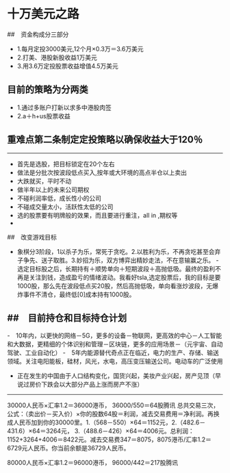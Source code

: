 十万美元之路
=========================
##　资金构成分三部分
- 1.每月定投3000美元,12个月×0.3万＝3.6万美元
- 2.打美、港股新股收益1万美元
- 3.用3.6万定投股票收益增值4.5万美元

## 目前的策略为分两类
- 1.通过多账户打新以求多中港股肉签
- 2.a＋h+us股票收益

## 重难点第二条制定定投策略以确保收益大于120％
-----------------------------------
- 首先是选股，把目标锁定在20个左右
- 做法是分批次按波段低点买入,按年或大环境的高点半仓以上卖出
- 大跌就买，平时不动
- 做半年以上的未来公司期权 
- 不碰利润率低，成长性小的公司
- 不碰成交量太小，活跃性太低的公司
- 选的股票要有明牌般的效果，而且要进行重注，all in ,期权等
- 

##　改变游戏目标
-  象棋分3阶段，1以杀子为乐，常死于贪吃。2.以胜利为乐，不再贪吃甚至会弃子争先、送子取胜。3.妙招为乐，双方博弈出精妙走法，不在意输赢之乐。
-　选定目标股之后，长期持有＋顺势单向＋短期波段＋高抛低吸。最终的盈利不再是关注到钱，造成盈亏的情绪波动。我看好tsla,选定股票后，我的目标是要1000股，那么先在波段低点买20股，然后高抛低吸，单向看涨炒波段，无爆炸事件不清仓，最终低[0]成本持有1000股。

##　目前持仓和目标持仓计划
-----------------------------------
-　10年内，以更快的网络－5G，更多的设备－物联网，更高效的中心－人工智能和大数据，更精细的个体识别和管理－区块链，更多的应用场景－（元宇宙、自动驾驶、工业自动化）
-　5年内能源替代奇点正在临近，电力的生产、存储、输送领域。关注电阳能板，硅材，风光，水电，高压变压输送公司。电动车的广泛使用
-  正在发生的中国由于人口结构变化，国货兴起，美妆产业兴起，房产见顶（早说过房价下跌会以大部分产品上涨而房产不涨）


-----------------------------------
30000人民币×汇率1.2＝36000港币，
36000/550＝64股腾讯
总共交易三次，公式：（卖出价－买入价）×你的股数64股＝利润，减去交易费用＝净利润。再换成人民币加到你的30000里。1.（568－550）×64＝1152元，2.（482.6－431.6）×64＝3264元， 3.（488.6－426）×64＝4006元。总利润：1152+3264+4006＝8422元。减去交易费347＝8075，8075港币/汇率1.2＝6729元人民币。你当前余额是36729人民币。

80000人民币×汇率1.2＝96000港币，
96000/442＝217股腾讯

